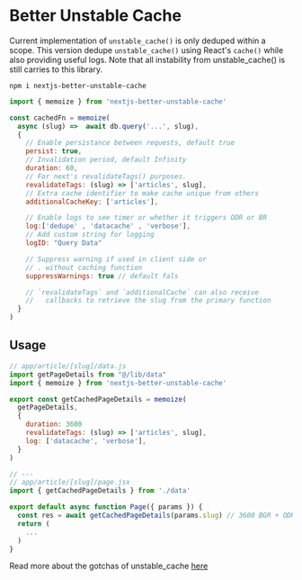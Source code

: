 # Better Unstable Cache

Current implementation of `unstable_cache()` is only deduped within a scope. 
This version dedupe `unstable_cache()` using React's `cache()` while also 
providing useful logs. Note that all instability from unstable_cache() is still
carries to this library.

```
npm i nextjs-better-unstable-cache
```
```javascript
import { memoize } from 'nextjs-better-unstable-cache' 

const cachedFn = memoize(
  async (slug) =>  await db.query('...', slug),
  {
    // Enable persistance between requests, default true
    persist: true, 
    // Invalidation period, default Infinity
    duration: 60,
    // For next's revalidateTags() purposes. 
    revalidateTags: (slug) => ['articles', slug], 
    // Extra cache identifier to make cache unique from others
    additionalCacheKey: ['articles'],

    // Enable logs to see timer or whether it triggers ODR or BR
    log:['dedupe' , 'datacache' , 'verbose'],
    // Add custom string for logging
    logID: "Query Data"

    // Suppress warning if used in client side or 
    // . without caching function
    suppressWarnings: true // default fals

    // `revalidateTags` and `additionalCache` can also receive 
    //   callbacks to retrieve the slug from the primary function 
  } 
)

```

## Usage
```javascript
// app/article/[slug]/data.js
import getPageDetails from "@/lib/data"
import { memoize } from 'nextjs-better-unstable-cache' 

export const getCachedPageDetails = memoize(
  getPageDetails,
  {
    duration: 3600
    revalidateTags: (slug) => ['articles', slug],
    log: ['datacache', 'verbose'],
  }
)

// ---
// app/article/[slug]/page.jsx
import { getCachedPageDetails } from './data' 

export default async function Page({ params }) {
  const res = await getCachedPageDetails(params.slug) // 3600 BGR + ODR
  return (
    ...
  )
}

```
Read more about the gotchas of unstable_cache [here](https://alfonsusardani.notion.site/unstable_cache-from-next-cache-f300b3184d6a472ea5282543d50b9f02)
